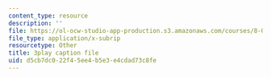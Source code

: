 ```yaml
---
content_type: resource
description: ''
file: https://ol-ocw-studio-app-production.s3.amazonaws.com/courses/8-04-quantum-physics-i-spring-2016/d5cb7dc022f45ee4b5e3e4cdad73c8fe_WR88_Vzfcx4.vtt
file_type: application/x-subrip
resourcetype: Other
title: 3play caption file
uid: d5cb7dc0-22f4-5ee4-b5e3-e4cdad73c8fe
---
```

